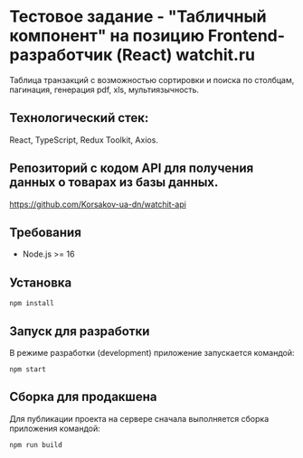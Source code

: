 # Тестовое задание - "Табличный компонент" на позицию Frontend-разработчик (React) watchit.ru

Таблица транзакций с возможностью сортировки и поиска по столбцам, пагинация, генерация pdf, xls, мультиязычность.

## Технологический стек:

React, TypeScript, Redux Toolkit, Axios.

## Репозиторий с кодом API для получения данных о товарах из базы данных.

https://github.com/Korsakov-ua-dn/watchit-api

## Требования

- Node.js >= 16

## Установка

`npm install`

## Запуск для разработки

В режиме разработки (development) приложение запускается командой:

`npm start`

## Сборка для продакшена

Для публикации проекта на сервере сначала выполняется сборка приложения командой:

`npm run build`
